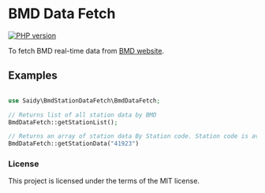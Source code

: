 # BMD Data Fetch

[![PHP version](https://d25lcipzij17d.cloudfront.net/badge.svg?id=ph&r=r&type=6e&v=1.0.8&x2=2)](https://packagist.org/packages/saidy/bmd-station-data-fetch)

To fetch BMD real-time data from [BMD website](https://live3.bmd.gov.bd).

## Examples

```php

use Saidy\BmdStationDataFetch\BmdDataFetch;

// Returns list of all station data by BMD
BmdDataFetch::getStationList();

// Returns an array of station data By Station code. Station code is available in BmdDataFetch::getStationList() -> code
BmdDataFetch::getStationData("41923")

```

### License

This project is licensed under the terms of the MIT license.
